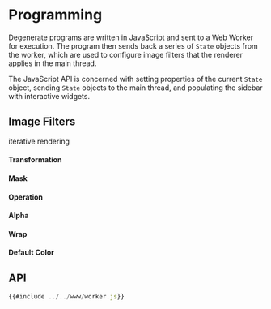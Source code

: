 # Programming

Degenerate programs are written in JavaScript and sent to a Web Worker for
execution. The program then sends back a series of `State` objects from the
worker, which are used to configure image filters that the renderer applies in
the main thread.

The JavaScript API is concerned with setting properties of the current `State`
object, sending `State` objects to the main thread, and populating the sidebar
with interactive widgets.

## Image Filters

iterative rendering

#### Transformation

#### Mask

#### Operation

#### Alpha

#### Wrap

#### Default Color

## API

```javascript
{{#include ../../www/worker.js}}
```

